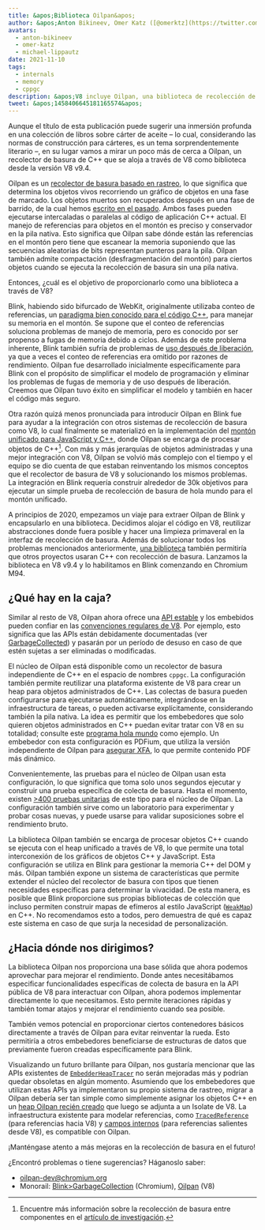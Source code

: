 ```yaml
---
title: &apos;Biblioteca Oilpan&apos;
author: &apos;Anton Bikineev, Omer Katz ([@omerktz](https://twitter.com/omerktz)), y Michael Lippautz ([@mlippautz](https://twitter.com/mlippautz)), movedores de archivos eficientes y efectivos&apos;
avatars:
  - anton-bikineev
  - omer-katz
  - michael-lippautz
date: 2021-11-10
tags:
  - internals
  - memory
  - cppgc
description: &apos;V8 incluye Oilpan, una biblioteca de recolección de basura para alojar memoria administrada de C++.&apos;
tweet: &apos;1458406645181165574&apos;
---
```


Aunque el título de esta publicación puede sugerir una inmersión profunda en una colección de libros sobre cárter de aceite – lo cual, considerando las normas de construcción para cárteres, es un tema sorprendentemente literario –, en su lugar vamos a mirar un poco más de cerca a Oilpan, un recolector de basura de C++ que se aloja a través de V8 como biblioteca desde la versión V8 v9.4.

<!--truncate-->
Oilpan es un [recolector de basura basado en rastreo](https://es.wikipedia.org/wiki/Recolecci%C3%B3n_de_basura_por_trazado), lo que significa que determina los objetos vivos recorriendo un gráfico de objetos en una fase de marcado. Los objetos muertos son recuperados después en una fase de barrido, de la cual hemos [escrito en el pasado](https://v8.dev/blog/high-performance-cpp-gc). Ambos fases pueden ejecutarse intercaladas o paralelas al código de aplicación C++ actual. El manejo de referencias para objetos en el montón es preciso y conservador en la pila nativa. Esto significa que Oilpan sabe dónde están las referencias en el montón pero tiene que escanear la memoria suponiendo que las secuencias aleatorias de bits representan punteros para la pila. Oilpan también admite compactación (desfragmentación del montón) para ciertos objetos cuando se ejecuta la recolección de basura sin una pila nativa.

Entonces, ¿cuál es el objetivo de proporcionarlo como una biblioteca a través de V8?

Blink, habiendo sido bifurcado de WebKit, originalmente utilizaba conteo de referencias, un [paradigma bien conocido para el código C++](https://en.cppreference.com/w/cpp/memory/shared_ptr), para manejar su memoria en el montón. Se supone que el conteo de referencias soluciona problemas de manejo de memoria, pero es conocido por ser propenso a fugas de memoria debido a ciclos. Además de este problema inherente, Blink también sufría de problemas de [uso después de liberación](https://es.wikipedia.org/wiki/Puntero_colgante), ya que a veces el conteo de referencias era omitido por razones de rendimiento. Oilpan fue desarrollado inicialmente específicamente para Blink con el propósito de simplificar el modelo de programación y eliminar los problemas de fugas de memoria y de uso después de liberación. Creemos que Oilpan tuvo éxito en simplificar el modelo y también en hacer el código más seguro.

Otra razón quizá menos pronunciada para introducir Oilpan en Blink fue para ayudar a la integración con otros sistemas de recolección de basura como V8, lo cual finalmente se materializó en la implementación del [montón unificado para JavaScript y C++](https://v8.dev/blog/tracing-js-dom), donde Oilpan se encarga de procesar objetos de C++[^1]. Con más y más jerarquías de objetos administradas y una mejor integración con V8, Oilpan se volvió más complejo con el tiempo y el equipo se dio cuenta de que estaban reinventando los mismos conceptos que el recolector de basura de V8 y solucionando los mismos problemas. La integración en Blink requería construir alrededor de 30k objetivos para ejecutar un simple prueba de recolección de basura de hola mundo para el montón unificado.

A principios de 2020, empezamos un viaje para extraer Oilpan de Blink y encapsularlo en una biblioteca. Decidimos alojar el código en V8, reutilizar abstracciones donde fuera posible y hacer una limpieza primaveral en la interfaz de recolección de basura. Además de solucionar todos los problemas mencionados anteriormente, [una biblioteca](https://docs.google.com/document/d/1ylZ25WF82emOwmi_Pg-uU6BI1A-mIbX_MG9V87OFRD8/) también permitiría que otros proyectos usaran C++ con recolección de basura. Lanzamos la biblioteca en V8 v9.4 y lo habilitamos en Blink comenzando en Chromium M94.

## ¿Qué hay en la caja?

Similar al resto de V8, Oilpan ahora ofrece una [API estable](https://chromium.googlesource.com/v8/v8.git/+/HEAD/include/cppgc/) y los embebidos pueden confiar en las [convenciones regulares de V8](https://v8.dev/docs/api). Por ejemplo, esto significa que las APIs están debidamente documentadas (ver [GarbageCollected](https://chromium.googlesource.com/v8/v8.git/+/main/include/cppgc/garbage-collected.h#17)) y pasarán por un período de desuso en caso de que estén sujetas a ser eliminadas o modificadas.

El núcleo de Oilpan está disponible como un recolector de basura independiente de C++ en el espacio de nombres `cppgc`. La configuración también permite reutilizar una plataforma existente de V8 para crear un heap para objetos administrados de C++. Las colectas de basura pueden configurarse para ejecutarse automáticamente, integrándose en la infraestructura de tareas, o pueden activarse explícitamente, considerando también la pila nativa. La idea es permitir que los embebedores que solo quieren objetos administrados en C++ puedan evitar tratar con V8 en su totalidad; consulte este [programa hola mundo](https://chromium.googlesource.com/v8/v8.git/+/main/samples/cppgc/hello-world.cc) como ejemplo. Un embebedor con esta configuración es PDFium, que utiliza la versión independiente de Oilpan para [asegurar XFA](https://groups.google.com/a/chromium.org/g/chromium-dev/c/RAqBXZWsADo/m/9NH0uGqCAAAJ?utm_medium=email&utm_source=footer), lo que permite contenido PDF más dinámico.

Convenientemente, las pruebas para el núcleo de Oilpan usan esta configuración, lo que significa que toma solo unos segundos ejecutar y construir una prueba específica de colecta de basura. Hasta el momento, existen [>400 pruebas unitarias](https://source.chromium.org/chromium/chromium/src/+/main:v8/test/unittests/heap/cppgc/) de este tipo para el núcleo de Oilpan. La configuración también sirve como un laboratorio para experimentar y probar cosas nuevas, y puede usarse para validar suposiciones sobre el rendimiento bruto.

La biblioteca Oilpan también se encarga de procesar objetos C++ cuando se ejecuta con el heap unificado a través de V8, lo que permite una total interconexión de los gráficos de objetos C++ y JavaScript. Esta configuración se utiliza en Blink para gestionar la memoria C++ del DOM y más. Oilpan también expone un sistema de características que permite extender el núcleo del recolector de basura con tipos que tienen necesidades específicas para determinar la vivacidad. De esta manera, es posible que Blink proporcione sus propias bibliotecas de colección que incluso permiten construir mapas de efímeros al estilo JavaScript ([`WeakMap`](https://developer.mozilla.org/en-US/docs/Web/JavaScript/Reference/Global_Objects/WeakMap)) en C++. No recomendamos esto a todos, pero demuestra de qué es capaz este sistema en caso de que surja la necesidad de personalización.

## ¿Hacia dónde nos dirigimos?

La biblioteca Oilpan nos proporciona una base sólida que ahora podemos aprovechar para mejorar el rendimiento. Donde antes necesitábamos especificar funcionalidades específicas de colecta de basura en la API pública de V8 para interactuar con Oilpan, ahora podemos implementar directamente lo que necesitamos. Esto permite iteraciones rápidas y también tomar atajos y mejorar el rendimiento cuando sea posible.

También vemos potencial en proporcionar ciertos contenedores básicos directamente a través de Oilpan para evitar reinventar la rueda. Esto permitiría a otros embebedores beneficiarse de estructuras de datos que previamente fueron creadas específicamente para Blink.

Visualizando un futuro brillante para Oilpan, nos gustaría mencionar que las APIs existentes de [`EmbedderHeapTracer`](https://source.chromium.org/chromium/chromium/src/+/main:v8/include/v8-embedder-heap.h;l=75) no serán mejoradas más y podrían quedar obsoletas en algún momento. Asumiendo que los embebedores que utilizan estas APIs ya implementaron su propio sistema de rastreo, migrar a Oilpan debería ser tan simple como simplemente asignar los objetos C++ en un [heap Oilpan recién creado](https://source.chromium.org/chromium/chromium/src/+/main:v8/include/v8-cppgc.h;l=91) que luego se adjunta a un Isolate de V8. La infraestructura existente para modelar referencias, como [`TracedReference`](https://source.chromium.org/chromium/chromium/src/+/main:v8/include/v8-traced-handle.h;l=334) (para referencias hacia V8) y [campos internos](https://source.chromium.org/chromium/chromium/src/+/main:v8/include/v8-object.h;l=502) (para referencias salientes desde V8), es compatible con Oilpan.

¡Manténgase atento a más mejoras en la recolección de basura en el futuro!

¿Encontró problemas o tiene sugerencias? Háganoslo saber:

- [oilpan-dev@chromium.org](mailto:oilpan-dev@chromium.org)
- Monorail: [Blink>GarbageCollection](https://bugs.chromium.org/p/chromium/issues/entry?template=Defect+report+from+user&components=Blink%3EGarbageCollection) (Chromium), [Oilpan](https://bugs.chromium.org/p/v8/issues/entry?template=Defect+report+from+user&components=Oilpan) (V8)

[^1]: Encuentre más información sobre la recolección de basura entre componentes en el [artículo de investigación](https://research.google/pubs/pub48052/).
